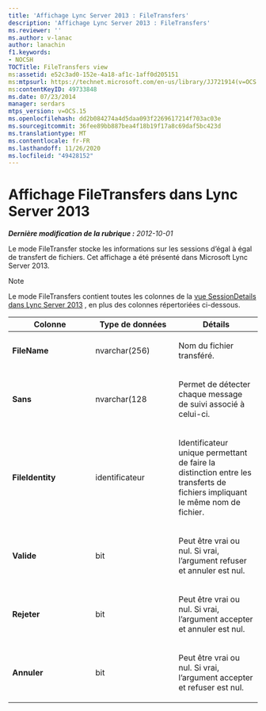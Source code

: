 ```yaml
---
title: 'Affichage Lync Server 2013 : FileTransfers'
description: 'Affichage Lync Server 2013 : FileTransfers'
ms.reviewer: ''
ms.author: v-lanac
author: lanachin
f1.keywords:
- NOCSH
TOCTitle: FileTransfers view
ms:assetid: e52c3ad0-152e-4a18-af1c-1aff0d205151
ms:mtpsurl: https://technet.microsoft.com/en-us/library/JJ721914(v=OCS.15)
ms:contentKeyID: 49733848
ms.date: 07/23/2014
manager: serdars
mtps_version: v=OCS.15
ms.openlocfilehash: dd2b084274a4d5daa093f2269617214f703ac03e
ms.sourcegitcommit: 36fee89bb887bea4f18b19f17a8c69daf5bc423d
ms.translationtype: MT
ms.contentlocale: fr-FR
ms.lasthandoff: 11/26/2020
ms.locfileid: "49428152"
---
```

# <a name="filetransfers-view-in-lync-server-2013"></a>Affichage FileTransfers dans Lync Server 2013

<div data-xmlns="http://www.w3.org/1999/xhtml">

<div class="topic" data-xmlns="http://www.w3.org/1999/xhtml" data-msxsl="urn:schemas-microsoft-com:xslt" data-cs="https://msdn.microsoft.com/">

<div data-asp="https://msdn2.microsoft.com/asp">



</div>

<div id="mainSection">

<div id="mainBody">

<span> </span>

_**Dernière modification de la rubrique :** 2012-10-01_

Le mode FileTransfer stocke les informations sur les sessions d’égal à égal de transfert de fichiers. Cet affichage a été présenté dans Microsoft Lync Server 2013.

<div>


> [!NOTE]  
> Le mode FileTransfers contient toutes les colonnes de la <A href="lync-server-2013-sessiondetails-view.md">vue SessionDetails dans Lync Server 2013</A> , en plus des colonnes répertoriées ci-dessous.



</div>


<table>
<colgroup>
<col style="width: 33%" />
<col style="width: 33%" />
<col style="width: 33%" />
</colgroup>
<thead>
<tr class="header">
<th>Colonne</th>
<th>Type de données</th>
<th>Détails</th>
</tr>
</thead>
<tbody>
<tr class="odd">
<td><p><strong>FileName</strong></p></td>
<td><p>nvarchar(256)</p></td>
<td><p>Nom du fichier transféré.</p></td>
</tr>
<tr class="even">
<td><p><strong>Sans</strong></p></td>
<td><p>nvarchar(128</p></td>
<td><p>Permet de détecter chaque message de suivi associé à celui-ci.</p></td>
</tr>
<tr class="odd">
<td><p><strong>FileIdentity</strong></p></td>
<td><p>identificateur</p></td>
<td><p>Identificateur unique permettant de faire la distinction entre les transferts de fichiers impliquant le même nom de fichier.</p></td>
</tr>
<tr class="even">
<td><p><strong>Valide</strong></p></td>
<td><p>bit</p></td>
<td><p>Peut être vrai ou nul. Si vrai, l’argument refuser et annuler est nul.</p></td>
</tr>
<tr class="odd">
<td><p><strong>Rejeter</strong></p></td>
<td><p>bit</p></td>
<td><p>Peut être vrai ou nul. Si vrai, l’argument accepter et annuler est nul.</p></td>
</tr>
<tr class="even">
<td><p><strong>Annuler</strong></p></td>
<td><p>bit</p></td>
<td><p>Peut être vrai ou nul. Si vrai, l’argument accepter et refuser est nul.</p></td>
</tr>
</tbody>
</table>


</div>

<span> </span>

</div>

</div>

</div>

